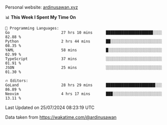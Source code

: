 Personal website: [ardinusawan.xyz](https://ardinusawan.xyz)

<!--START_SECTION:waka-->
📊 **This Week I Spent My Time On** 

```text
💬 Programming Languages: 
Go                       27 hrs 10 mins      █████████████████████░░░░   82.88 % 
Python                   2 hrs 44 mins       ██░░░░░░░░░░░░░░░░░░░░░░░   08.35 % 
YAML                     58 mins             █░░░░░░░░░░░░░░░░░░░░░░░░   02.99 % 
TypeScript               37 mins             ░░░░░░░░░░░░░░░░░░░░░░░░░   01.91 % 
JSON                     25 mins             ░░░░░░░░░░░░░░░░░░░░░░░░░   01.30 % 

🔥 Editors: 
GoLand                   28 hrs 29 mins      ██████████████████████░░░   86.89 % 
Neovim                   4 hrs 17 mins       ███░░░░░░░░░░░░░░░░░░░░░░   13.11 % 
```


 Last Updated on 25/07/2024 08:23:19 UTC
<!--END_SECTION:waka-->
Data taken from https://wakatime.com/@ardinusawan
